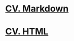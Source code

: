 # [CV. Markdown](https://AleksandrYermolaev.github.io/rsschool-cv/cv)
# [CV. HTML](https://AleksandrYermolaev.github.io/MY-CV/)
